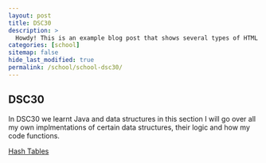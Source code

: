 ```yaml
---
layout: post
title: DSC30
description: >
  Howdy! This is an example blog post that shows several types of HTML content supported in this theme.
categories: [school]
sitemap: false
hide_last_modified: true
permalink: /school/school-dsc30/
---
```


## DSC30

In DSC30 we learnt Java and data structures in this section I will go over all my own implmentations of certain data structures, their logic and how my code functions.

[Hash Tables](/school/school-dsc30/hashtables/)


